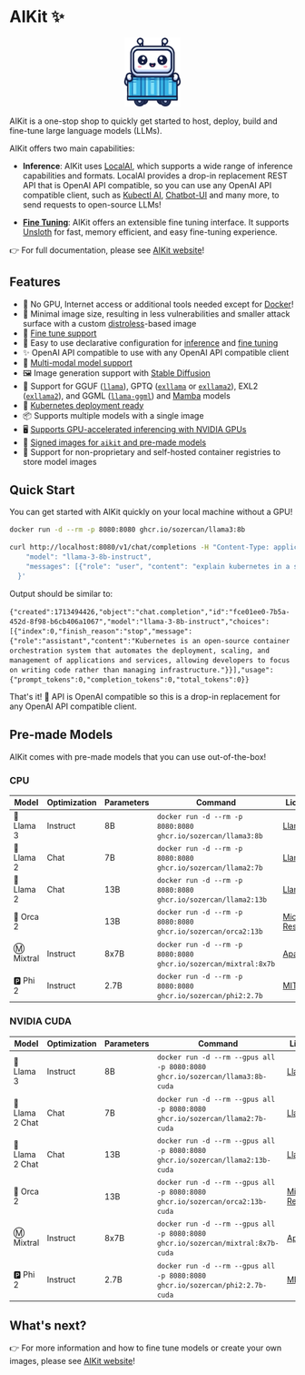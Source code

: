 # AIKit ✨

<p align="center">
<img src="./website/static/img/logo.png" width="100"><br>
</p>

AIKit is a one-stop shop to quickly get started to host, deploy, build and fine-tune large language models (LLMs).

AIKit offers two main capabilities:

- **Inference**: AIKit uses [LocalAI](https://localai.io/), which supports a wide range of inference capabilities and formats. LocalAI provides a drop-in replacement REST API that is OpenAI API compatible, so you can use any OpenAI API compatible client, such as [Kubectl AI](https://github.com/sozercan/kubectl-ai), [Chatbot-UI](https://github.com/sozercan/chatbot-ui) and many more, to send requests to open-source LLMs!

- **[Fine Tuning](https://sozercan.github.io/aikit/fine-tune)**: AIKit offers an extensible fine tuning interface. It supports [Unsloth](https://github.com/unslothai/unsloth) for fast, memory efficient, and easy fine-tuning experience.

👉 For full documentation, please see [AIKit website](https://sozercan.github.io/aikit/)!

## Features

- 🐳 No GPU, Internet access or additional tools needed except for [Docker](https://docs.docker.com/desktop/install/linux-install/)!
- 🤏 Minimal image size, resulting in less vulnerabilities and smaller attack surface with a custom [distroless](https://github.com/GoogleContainerTools/distroless)-based image
- 🎵 [Fine tune support](https://sozercan.github.io/aikit/fine-tune)
- 🚀 Easy to use declarative configuration for [inference](https://sozercan.github.io/aikit/specs-inference) and [fine tuning](https://sozercan.github.io/aikit/specs-finetune)
- ✨ OpenAI API compatible to use with any OpenAI API compatible client
- 📸 [Multi-modal model support](https://sozercan.github.io/aikit/vision)
- 🖼️ Image generation support with [Stable Diffusion](https://sozercan.github.io/aikit/stablediffusion)
- 🦙 Support for GGUF ([`llama`](https://github.com/ggerganov/llama.cpp)), GPTQ ([`exllama`](https://github.com/turboderp/exllama) or [`exllama2`](https://github.com/turboderp/exllamav2)), EXL2 ([`exllama2`](https://github.com/turboderp/exllamav2)), and GGML ([`llama-ggml`](https://github.com/ggerganov/llama.cpp)) and [Mamba](https://github.com/state-spaces/mamba) models
- 🚢 [Kubernetes deployment ready](#kubernetes-deployment)
- 📦 Supports multiple models with a single image
- 🖥️ [Supports GPU-accelerated inferencing with NVIDIA GPUs](#nvidia)
- 🔐 [Signed images for `aikit` and pre-made models](https://sozercan.github.io/aikit/cosign)
- 🌈 Support for non-proprietary and self-hosted container registries to store model images

## Quick Start

You can get started with AIKit quickly on your local machine without a GPU!

```bash
docker run -d --rm -p 8080:8080 ghcr.io/sozercan/llama3:8b
```

```bash
curl http://localhost:8080/v1/chat/completions -H "Content-Type: application/json" -d '{
    "model": "llama-3-8b-instruct",
    "messages": [{"role": "user", "content": "explain kubernetes in a sentence"}]
  }'
```

Output should be similar to:

`{"created":1713494426,"object":"chat.completion","id":"fce01ee0-7b5a-452d-8f98-b6cb406a1067","model":"llama-3-8b-instruct","choices":[{"index":0,"finish_reason":"stop","message":{"role":"assistant","content":"Kubernetes is an open-source container orchestration system that automates the deployment, scaling, and management of applications and services, allowing developers to focus on writing code rather than managing infrastructure."}}],"usage":{"prompt_tokens":0,"completion_tokens":0,"total_tokens":0}}`

That's it! 🎉 API is OpenAI compatible so this is a drop-in replacement for any OpenAI API compatible client.

## Pre-made Models

AIKit comes with pre-made models that you can use out-of-the-box!

### CPU

| Model     | Optimization | Parameters | Command                                                         | License                                                                             |
| --------- | ------------ | ---------- | --------------------------------------------------------------- | ----------------------------------------------------------------------------------- |
| 🦙 Llama 3 | Instruct     | 8B         | `docker run -d --rm -p 8080:8080 ghcr.io/sozercan/llama3:8b`    | [Llama](https://ai.meta.com/llama/license/)                                         |
| 🦙 Llama 2 | Chat         | 7B         | `docker run -d --rm -p 8080:8080 ghcr.io/sozercan/llama2:7b`    | [Llama](https://ai.meta.com/llama/license/)                                       |
| 🦙 Llama 2 | Chat         | 13B        | `docker run -d --rm -p 8080:8080 ghcr.io/sozercan/llama2:13b`   | [Llama](https://ai.meta.com/llama/license/)                                       |
| 🐬 Orca 2  |              | 13B        | `docker run -d --rm -p 8080:8080 ghcr.io/sozercan/orca2:13b`    | [Microsoft Research](https://huggingface.co/microsoft/Orca-2-13b/blob/main/LICENSE) |
| Ⓜ️ Mixtral | Instruct     | 8x7B       | `docker run -d --rm -p 8080:8080 ghcr.io/sozercan/mixtral:8x7b` | [Apache](https://choosealicense.com/licenses/apache-2.0/)                           |
| 🅿️ Phi 2   | Instruct     | 2.7B       | `docker run -d --rm -p 8080:8080 ghcr.io/sozercan/phi2:2.7b`    | [MIT](https://huggingface.co/microsoft/phi-2/resolve/main/LICENSE)                  |

### NVIDIA CUDA

| Model          | Optimization | Parameters | Command                                                                         | License                                                                             |
| -------------- | ------------ | ---------- | ------------------------------------------------------------------------------- | ----------------------------------------------------------------------------------- |
| 🦙 Llama 3      | Instruct     | 8B         | `docker run -d --rm --gpus all -p 8080:8080 ghcr.io/sozercan/llama3:8b-cuda`    | [Llama](https://ai.meta.com/llama/license/)                                         |
| 🦙 Llama 2 Chat | Chat         | 7B         | `docker run -d --rm --gpus all -p 8080:8080 ghcr.io/sozercan/llama2:7b-cuda`    | [Llama](https://ai.meta.com/llama/license/)                                       |
| 🦙 Llama 2 Chat | Chat         | 13B        | `docker run -d --rm --gpus all -p 8080:8080 ghcr.io/sozercan/llama2:13b-cuda`   | [Llama](https://ai.meta.com/llama/license/)                                       |
| 🐬 Orca 2       |              | 13B        | `docker run -d --rm --gpus all -p 8080:8080 ghcr.io/sozercan/orca2:13b-cuda`    | [Microsoft Research](https://huggingface.co/microsoft/Orca-2-13b/blob/main/LICENSE) |
| Ⓜ️ Mixtral      | Instruct     | 8x7B       | `docker run -d --rm --gpus all -p 8080:8080 ghcr.io/sozercan/mixtral:8x7b-cuda` | [Apache](https://choosealicense.com/licenses/apache-2.0/)                           |
| 🅿️ Phi 2        | Instruct     | 2.7B       | `docker run -d --rm --gpus all -p 8080:8080 ghcr.io/sozercan/phi2:2.7b-cuda`    | [MIT](https://huggingface.co/microsoft/phi-2/resolve/main/LICENSE)                  |

## What's next?

👉 For more information and how to fine tune models or create your own images, please see [AIKit website](https://sozercan.github.io/aikit/)!
